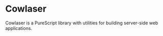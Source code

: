 # Cowlaser

Cowlaser is a PureScript library with utilities for building server-side web
applications.
